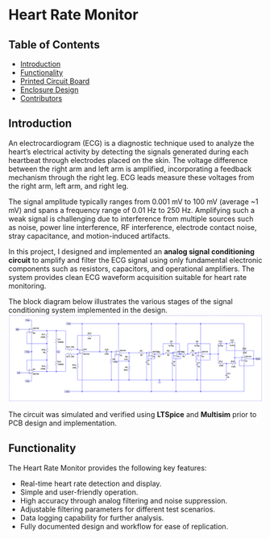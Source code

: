 # Heart Rate Monitor

## Table of Contents
- [Introduction](#introduction)
- [Functionality](#functionality)
- [Printed Circuit Board](#printed-circuit-board)
- [Enclosure Design](#enclosure-design)
- [Contributors](#contributors)

## Introduction
An electrocardiogram (ECG) is a diagnostic technique used to analyze the heart’s electrical activity by detecting the signals generated during each heartbeat through electrodes placed on the skin. The voltage difference between the right arm and left arm is amplified, incorporating a feedback mechanism through the right leg. ECG leads measure these voltages from the right arm, left arm, and right leg.  

The signal amplitude typically ranges from 0.001 mV to 100 mV (average ~1 mV) and spans a frequency range of 0.01 Hz to 250 Hz. Amplifying such a weak signal is challenging due to interference from multiple sources such as noise, power line interference, RF interference, electrode contact noise, stray capacitance, and motion-induced artifacts.  

In this project, I designed and implemented an **analog signal conditioning circuit** to amplify and filter the ECG signal using only fundamental electronic components such as resistors, capacitors, and operational amplifiers. The system provides clean ECG waveform acquisition suitable for heart rate monitoring.  

The block diagram below illustrates the various stages of the signal conditioning system implemented in the design.  
<img src="ECG_circuit_diagram.png" alt="ECG circuit diagram">

The circuit was simulated and verified using **LTSpice** and **Multisim** prior to PCB design and implementation.

## Functionality
The Heart Rate Monitor provides the following key features:
- Real-time heart rate detection and display.  
- Simple and user-friendly operation.  
- High accuracy through analog filtering and noise suppression.  
- Adjustable filtering parameters for different test scenarios.  
- Data logging capability for further analysis.  
- Fully documented design and workflow for ease of replication.  

